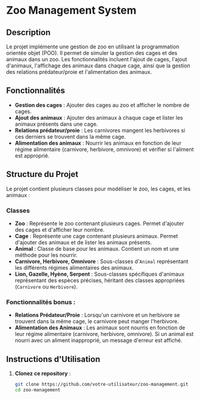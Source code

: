 # Zoo Management System

## Description

Le projet implémente une gestion de zoo en utilisant la programmation orientée objet (POO). Il permet de simuler la gestion des cages et des animaux dans un zoo. Les fonctionnalités incluent l'ajout de cages, l'ajout d'animaux, l'affichage des animaux dans chaque cage, ainsi que la gestion des relations prédateur/proie et l'alimentation des animaux.

## Fonctionnalités

- **Gestion des cages** : Ajouter des cages au zoo et afficher le nombre de cages.
- **Ajout des animaux** : Ajouter des animaux à chaque cage et lister les animaux présents dans une cage.
- **Relations prédateur/proie** : Les carnivores mangent les herbivores si ces derniers se trouvent dans la même cage.
- **Alimentation des animaux** : Nourrir les animaux en fonction de leur régime alimentaire (carnivore, herbivore, omnivore) et vérifier si l'aliment est approprié.

## Structure du Projet

Le projet contient plusieurs classes pour modéliser le zoo, les cages, et les animaux :

### Classes

- **Zoo** : Représente le zoo contenant plusieurs cages. Permet d'ajouter des cages et d'afficher leur nombre.
- **Cage** : Représente une cage contenant plusieurs animaux. Permet d'ajouter des animaux et de lister les animaux présents.
- **Animal** : Classe de base pour les animaux. Contient un nom et une méthode pour les nourrir.
- **Carnivore, Herbivore, Omnivore** : Sous-classes d'`Animal` représentant les différents régimes alimentaires des animaux.
- **Lion, Gazelle, Hyène, Serpent** : Sous-classes spécifiques d'animaux représentant des espèces précises, héritant des classes appropriées (`Carnivore` ou `Herbivore`).

### Fonctionnalités bonus :

- **Relations Prédateur/Proie** : Lorsqu'un carnivore et un herbivore se trouvent dans la même cage, le carnivore peut manger l'herbivore.
- **Alimentation des Animaux** : Les animaux sont nourris en fonction de leur régime alimentaire (carnivore, herbivore, omnivore). Si un animal est nourri avec un aliment inapproprié, un message d'erreur est affiché.

## Instructions d'Utilisation

1. **Clonez ce repository** :

   ```bash
   git clone https://github.com/votre-utilisateur/zoo-management.git
   cd zoo-management
